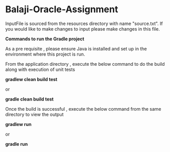 # Balaji-Oracle-Assignment



InputFile is sourced from the resources directory with name "source.txt". If you would like to make changes to input please make changes in this file.

**Commands to run the Gradle project**

As a pre requisite , please ensure Java is installed and set up in the environment where this project is run.

From the application directory , execute the below command to do the build along with execution of unit tests

**gradlew clean build test**

or 


**gradle clean build test**

Once the build is successful , execute the below command from the same directory to view the output

**gradlew run**

or 

**gradle run**
